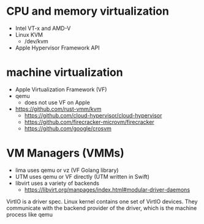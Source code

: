 # CPU and memory virtualization
* Intel VT-x and AMD-V
* Linux KVM
  * /dev/kvm
* Apple Hypervisor Framework API


# machine virtualization
* Apple Virtualization Framework (VF)
* qemu
  * does not use VF on Apple
* https://github.com/rust-vmm/kvm
  * https://github.com/cloud-hypervisor/cloud-hypervisor
  * https://github.com/firecracker-microvm/firecracker
  * https://github.com/google/crosvm


# VM Managers (VMMs)
* lima uses qemu or vz (VF Golang library)
* UTM uses qemu or VF directly (UTM written in Swift)
* libvirt uses a variety of backends
  * https://libvirt.org/manpages/index.html#modular-driver-daemons

VirtIO is a driver spec. Linux kernel contains one set of VirtIO devices. They communicate with the backend provider of the driver, which is the machine process like qemu
